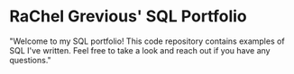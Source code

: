 # RaChel Grevious' SQL Portfolio

"Welcome to my SQL portfolio! This code repository contains examples of SQL I've written. Feel free to take a look and reach out if you have any questions."
